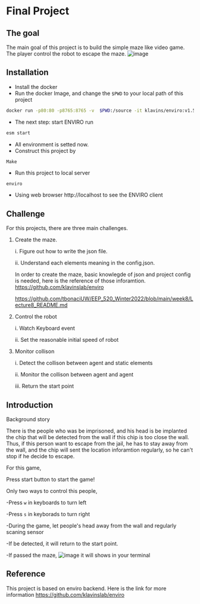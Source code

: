 # Final Project
## The goal 
The main goal of this project is to build the simple maze like video game. The player control the robot to escape the maze. 
![image](https://user-images.githubusercontent.com/86145579/158491329-3155698a-b039-412f-8925-cbbf9c386dd6.png)

## Installation 
- Install the docker 
- Run the docker Image, and change the ``` $PWD ``` to your local path of this project
```bash
docker run -p80:80 -p8765:8765 -v  $PWD:/source -it klavins/enviro:v1.5 bash
```
- The next step: start ENVIRO run
```bash
esm start 
```
- All environment is setted now.
- Construct this project by 
```bash
Make
```
- Run this project to local server
```
enviro
```
- Using web browser http://localhost to see the ENVIRO client

## Challenge 
For this projects, there are three main challenges. 
1. Create the maze. 

    i.  Figure out how to write the json file.
    
    ii. Understand each elements meaning in the config.json.
    
    In order to create the maze, basic knowlegde of json and project config is needed, here is the reference of those inforamtion.
    https://github.com/klavinslab/enviro
    
    https://github.com/tbonaciUW/EEP_520_Winter2022/blob/main/week8/Lecture8_README.md
    
2. Control the robot

    i.  Watch Keyboard event
    
    ii. Set the reasonable initial speed of robot 
    
3. Monitor collison 

    i. Detect the collison between agent and static elements 
    
    ii. Monitor the collison between agent and agent 
    
    iii. Return the start point 
## Introduction 
Background story

There is the people who was be imprisoned, and his head is be implanted the chip that will be detected from the wall if this chip is too close the wall. Thus, if this person want to escape from the jail, he has to stay away from the wall, and the chip will sent the location inforamtion regularly, so he can't stop if he decide to escape. 

For this game,

Press start button to start the game!

Only two ways to control this people,

-Press ```w``` in keyboards to turn left 

-Press ```s``` in keyborads to turn right 

-During the game, let people's head away from the wall and regularly scaning sensor 

-If be detected, it will return to the start point.

-If passed the maze, ![image](https://user-images.githubusercontent.com/86145579/158494744-a1f1c557-17b4-4c86-bf22-15a5ef0dbf94.png)
it will shows in your terminal 
## Reference 
This project is based on enviro backend. 
Here is the link for more information https://github.com/klavinslab/enviro
